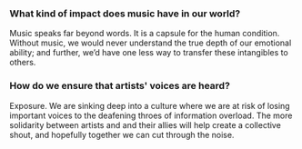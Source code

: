 ### What kind of impact does music have in our world?

Music speaks far beyond words. It is a capsule for the human condition. Without music, we would never understand the true depth of our emotional ability; and further, we’d have one less way to transfer these intangibles to others.

### How do we ensure that artists' voices are heard?

Exposure. We are sinking deep into a culture where we are at risk of losing important voices to the deafening throes of information overload. The more solidarity between artists and and their allies will help create a collective shout, and hopefully together we can cut through the noise.
